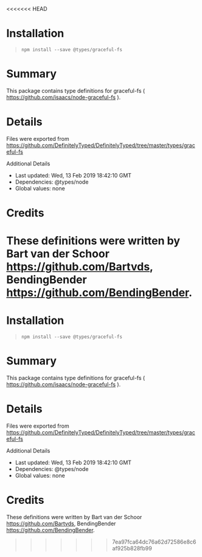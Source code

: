 <<<<<<< HEAD
# Installation
> `npm install --save @types/graceful-fs`

# Summary
This package contains type definitions for graceful-fs ( https://github.com/isaacs/node-graceful-fs ).

# Details
Files were exported from https://github.com/DefinitelyTyped/DefinitelyTyped/tree/master/types/graceful-fs

Additional Details
 * Last updated: Wed, 13 Feb 2019 18:42:10 GMT
 * Dependencies: @types/node
 * Global values: none

# Credits
These definitions were written by Bart van der Schoor <https://github.com/Bartvds>, BendingBender <https://github.com/BendingBender>.
=======
# Installation
> `npm install --save @types/graceful-fs`

# Summary
This package contains type definitions for graceful-fs ( https://github.com/isaacs/node-graceful-fs ).

# Details
Files were exported from https://github.com/DefinitelyTyped/DefinitelyTyped/tree/master/types/graceful-fs

Additional Details
 * Last updated: Wed, 13 Feb 2019 18:42:10 GMT
 * Dependencies: @types/node
 * Global values: none

# Credits
These definitions were written by Bart van der Schoor <https://github.com/Bartvds>, BendingBender <https://github.com/BendingBender>.
>>>>>>> 7ea97fca64dc76a62d72586e8c6af925b828fb99
